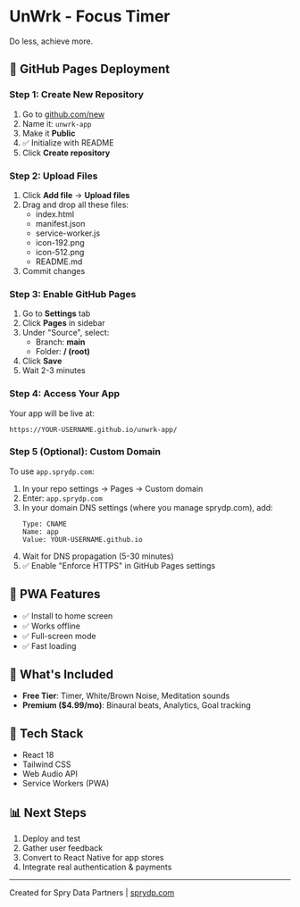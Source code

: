 # UnWrk - Focus Timer

Do less, achieve more.

## 🚀 GitHub Pages Deployment

### Step 1: Create New Repository
1. Go to [github.com/new](https://github.com/new)
2. Name it: `unwrk-app`
3. Make it **Public**
4. ✅ Initialize with README
5. Click **Create repository**

### Step 2: Upload Files
1. Click **Add file** → **Upload files**
2. Drag and drop all these files:
   - index.html
   - manifest.json
   - service-worker.js
   - icon-192.png
   - icon-512.png
   - README.md
3. Commit changes

### Step 3: Enable GitHub Pages
1. Go to **Settings** tab
2. Click **Pages** in sidebar
3. Under "Source", select:
   - Branch: **main**
   - Folder: **/ (root)**
4. Click **Save**
5. Wait 2-3 minutes

### Step 4: Access Your App
Your app will be live at:
```
https://YOUR-USERNAME.github.io/unwrk-app/
```

### Step 5 (Optional): Custom Domain
To use `app.sprydp.com`:

1. In your repo settings → Pages → Custom domain
2. Enter: `app.sprydp.com`
3. In your domain DNS settings (where you manage sprydp.com), add:
   ```
   Type: CNAME
   Name: app
   Value: YOUR-USERNAME.github.io
   ```
4. Wait for DNS propagation (5-30 minutes)
5. ✅ Enable "Enforce HTTPS" in GitHub Pages settings

## 📱 PWA Features
- ✅ Install to home screen
- ✅ Works offline
- ✅ Full-screen mode
- ✅ Fast loading

## 🎯 What's Included
- **Free Tier**: Timer, White/Brown Noise, Meditation sounds
- **Premium ($4.99/mo)**: Binaural beats, Analytics, Goal tracking

## 🔧 Tech Stack
- React 18
- Tailwind CSS
- Web Audio API
- Service Workers (PWA)

## 📊 Next Steps
1. Deploy and test
2. Gather user feedback
3. Convert to React Native for app stores
4. Integrate real authentication & payments

---
Created for Spry Data Partners | [sprydp.com](https://sprydp.com)
